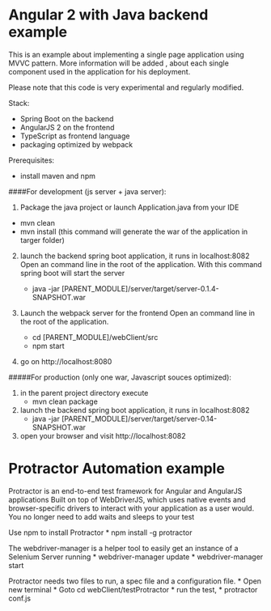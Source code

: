 

# Angular 2 with Java backend example

This is an example about implementing a single page application using MVVC pattern.
More information will be added , about each single component used in the application for his deployment.

Please note that this code is very experimental and regularly modified.


Stack:
- Spring Boot on the backend
- AngularJS 2 on the frontend
- TypeScript as frontend language
- packaging optimized by webpack

Prerequisites:
- install maven and npm

####For development (js server + java server):
1. Package the java project or launch Application.java from your IDE

 * mvn clean
 * mvn install (this command will generate the war of the application in targer folder)

2. launch the backend spring boot application, it runs in localhost:8082
   Open an command line in the root of the application.
   With this command spring boot will start the server

    * java -jar [PARENT_MODULE]/server/target/server-0.1.4-SNAPSHOT.war
3. Launch the webpack server for the frontend
   Open an command line in the root of the application.
    * cd [PARENT_MODULE]/webClient/src
    * npm start

4. go on http://localhost:8080

#####For production (only one war, Javascript souces optimized):
1. in the parent project directory execute
    * mvn clean package
2. launch the backend spring boot application, it runs in localhost:8082
    * java -jar [PARENT_MODULE]/server/target/server-0.14-SNAPSHOT.war
3. open your browser and visit http://localhost:8082


# Protractor Automation example

Protractor is an end-to-end test framework for Angular and AngularJS applications
Built on top of WebDriverJS, which uses native events and browser-specific
drivers to interact with your application as a user would. You no longer need to add waits and sleeps to your test


Use npm to install Protractor
    *   npm install -g protractor

The webdriver-manager is a helper tool to easily get an instance of a Selenium Server running
    *   webdriver-manager update
    *   webdriver-manager start

Protractor needs two files to run, a spec file and a configuration file.
    *   Open new terminal
    *   Goto cd webClient/testProtractor
    *   run the test,
            * protractor conf.js

